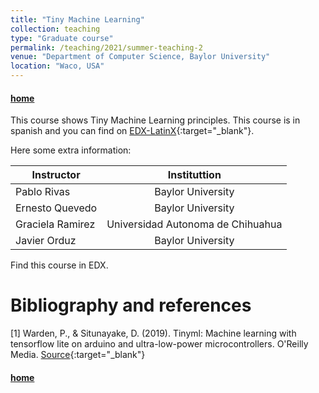 ```yaml
---
title: "Tiny Machine Learning"
collection: teaching
type: "Graduate course"
permalink: /teaching/2021/summer-teaching-2
venue: "Department of Computer Science, Baylor University"
location: "Waco, USA"
---
```


#### [home](../)



This course shows Tiny Machine Learning principles. This course is in spanish and you can find on [EDX-LatinX](http://edx.latinxinai.org/courses/course-v1:Baylor+CSI5V90+2021_Fall/about){:target="_blank"}.

Here some extra information:

| Instructor   |      Instituttion      |
|--------------------|:----------------:|
| Pablo Rivas |  Baylor University  |
| Ernesto Quevedo |  Baylor University  |
| Graciela Ramirez | Universidad Autonoma de Chihuahua  |
| Javier Orduz |  Baylor University  |


Find this course in EDX. 

# Bibliography and references
[1] Warden, P., & Situnayake, D. (2019). Tinyml: Machine learning with tensorflow lite on arduino and ultra-low-power microcontrollers. O'Reilly Media. [Source](https://tinyurl.com/yhlsrakn){:target="_blank"}

#### [home](../)